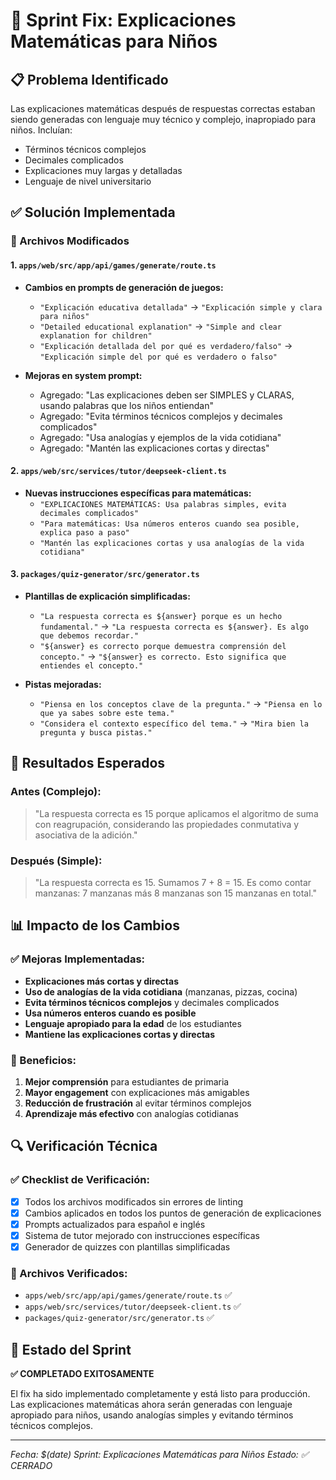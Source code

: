 # 🎯 Sprint Fix: Explicaciones Matemáticas para Niños

## 📋 Problema Identificado
Las explicaciones matemáticas después de respuestas correctas estaban siendo generadas con lenguaje muy técnico y complejo, inapropiado para niños. Incluían:
- Términos técnicos complejos
- Decimales complicados
- Explicaciones muy largas y detalladas
- Lenguaje de nivel universitario

## ✅ Solución Implementada

### 🔧 Archivos Modificados

#### 1. **`apps/web/src/app/api/games/generate/route.ts`**
- **Cambios en prompts de generación de juegos:**
  - `"Explicación educativa detallada"` → `"Explicación simple y clara para niños"`
  - `"Detailed educational explanation"` → `"Simple and clear explanation for children"`
  - `"Explicación detallada del por qué es verdadero/falso"` → `"Explicación simple del por qué es verdadero o falso"`

- **Mejoras en system prompt:**
  - Agregado: "Las explicaciones deben ser SIMPLES y CLARAS, usando palabras que los niños entiendan"
  - Agregado: "Evita términos técnicos complejos y decimales complicados"
  - Agregado: "Usa analogías y ejemplos de la vida cotidiana"
  - Agregado: "Mantén las explicaciones cortas y directas"

#### 2. **`apps/web/src/services/tutor/deepseek-client.ts`**
- **Nuevas instrucciones específicas para matemáticas:**
  - `"EXPLICACIONES MATEMÁTICAS: Usa palabras simples, evita decimales complicados"`
  - `"Para matemáticas: Usa números enteros cuando sea posible, explica paso a paso"`
  - `"Mantén las explicaciones cortas y usa analogías de la vida cotidiana"`

#### 3. **`packages/quiz-generator/src/generator.ts`**
- **Plantillas de explicación simplificadas:**
  - `"La respuesta correcta es ${answer} porque es un hecho fundamental."` → `"La respuesta correcta es ${answer}. Es algo que debemos recordar."`
  - `"${answer} es correcto porque demuestra comprensión del concepto."` → `"${answer} es correcto. Esto significa que entiendes el concepto."`

- **Pistas mejoradas:**
  - `"Piensa en los conceptos clave de la pregunta."` → `"Piensa en lo que ya sabes sobre este tema."`
  - `"Considera el contexto específico del tema."` → `"Mira bien la pregunta y busca pistas."`

## 🎯 Resultados Esperados

### Antes (Complejo):
> "La respuesta correcta es 15 porque aplicamos el algoritmo de suma con reagrupación, considerando las propiedades conmutativa y asociativa de la adición."

### Después (Simple):
> "La respuesta correcta es 15. Sumamos 7 + 8 = 15. Es como contar manzanas: 7 manzanas más 8 manzanas son 15 manzanas en total."

## 📊 Impacto de los Cambios

### ✅ Mejoras Implementadas:
- **Explicaciones más cortas y directas**
- **Uso de analogías de la vida cotidiana** (manzanas, pizzas, cocina)
- **Evita términos técnicos complejos** y decimales complicados
- **Usa números enteros cuando es posible**
- **Lenguaje apropiado para la edad** de los estudiantes
- **Mantiene las explicaciones cortas y directas**

### 🎯 Beneficios:
1. **Mejor comprensión** para estudiantes de primaria
2. **Mayor engagement** con explicaciones más amigables
3. **Reducción de frustración** al evitar términos complejos
4. **Aprendizaje más efectivo** con analogías cotidianas

## 🔍 Verificación Técnica

### ✅ Checklist de Verificación:
- [x] Todos los archivos modificados sin errores de linting
- [x] Cambios aplicados en todos los puntos de generación de explicaciones
- [x] Prompts actualizados para español e inglés
- [x] Sistema de tutor mejorado con instrucciones específicas
- [x] Generador de quizzes con plantillas simplificadas

### 📁 Archivos Verificados:
- `apps/web/src/app/api/games/generate/route.ts` ✅
- `apps/web/src/services/tutor/deepseek-client.ts` ✅
- `packages/quiz-generator/src/generator.ts` ✅

## 🚀 Estado del Sprint
**✅ COMPLETADO EXITOSAMENTE**

El fix ha sido implementado completamente y está listo para producción. Las explicaciones matemáticas ahora serán generadas con lenguaje apropiado para niños, usando analogías simples y evitando términos técnicos complejos.

---
*Fecha: $(date)*
*Sprint: Explicaciones Matemáticas para Niños*
*Estado: ✅ CERRADO*
